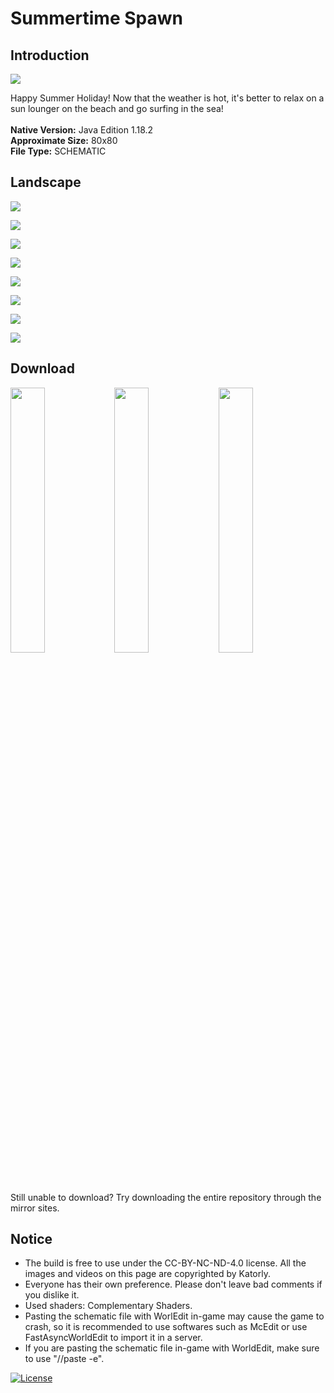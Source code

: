 # Summertime Spawn
## Introduction

<img align="center" src="https://cdn.jsdelivr.net/gh/katorlys/SummertimeSpawn/screenshots/pic(1).PNG">

Happy Summer Holiday! Now that the weather is hot, it's better to relax on a sun lounger on the beach and go surfing in the sea!<br>
<br>
<b>Native Version:</b> Java Edition 1.18.2<br>
<b>Approximate Size:</b> 80x80<br>
<b>File Type:</b> SCHEMATIC<br>

## Landscape

<img align="center" src="https://cdn.jsdelivr.net/gh/katorlys/SummertimeSpawn/screenshots/pic(2).PNG"><br>

<img align="center" src="https://cdn.jsdelivr.net/gh/katorlys/SummertimeSpawn/screenshots/pic(3).PNG"><br>

<img align="center" src="https://cdn.jsdelivr.net/gh/katorlys/SummertimeSpawn/screenshots/pic(4).PNG"><br>

<img align="center" src="https://cdn.jsdelivr.net/gh/katorlys/SummertimeSpawn/screenshots/pic(5).PNG"><br>

<img align="center" src="https://cdn.jsdelivr.net/gh/katorlys/SummertimeSpawn/screenshots/pic(6).PNG"><br>

<img align="center" src="https://cdn.jsdelivr.net/gh/katorlys/SummertimeSpawn/screenshots/pic(7).PNG"><br>

<img align="center" src="https://cdn.jsdelivr.net/gh/katorlys/SummertimeSpawn/screenshots/pic(8).PNG"><br>

<img align="center" src="https://cdn.jsdelivr.net/gh/katorlys/SummertimeSpawn/screenshots/pic(9).PNG"><br>

## Download

<a href="https://github.com/katorlys/SummertimeSpawn/raw/main/SummertimeSpawn.schem" target="_blank"><img align="center" width="33%" src="https://cdn.jsdelivr.net/gh/katorly/katorly/SocialLinks/Download1.png"></a><a href="https://github.com.cnpmjs.org/katorlys/SummertimeSpawn/raw/main/SummertimeSpawn.schem" target="_blank"><img align="center" width="33%" src="https://cdn.jsdelivr.net/gh/katorly/katorly/SocialLinks/Download2.png"></a><a href="https://hub.fastgit.org/katorlys/SummertimeSpawn/raw/main/SummertimeSpawn.schem" target="_blank"><img align="center" width="33%" src="https://cdn.jsdelivr.net/gh/katorly/katorly/SocialLinks/Download3.png"></a><br>
Still unable to download? Try downloading the entire repository through the mirror sites.<br>

## Notice

- The build is free to use under the CC-BY-NC-ND-4.0 license. All the images and videos on this page are copyrighted by Katorly.
- Everyone has their own preference. Please don't leave bad comments if you dislike it.
- Used shaders: Complementary Shaders.
- Pasting the schematic file with WorlEdit in-game may cause the game to crash, so it is recommended to use softwares such as McEdit or use FastAsyncWorldEdit to import it in a server.
- If you are pasting the schematic file in-game with WorldEdit, make sure to use "//paste -e".

[![License](https://img.shields.io/badge/license-CC%20BY--NC--ND--4.0-green?style=for-the-badge)](http://creativecommons.org/licenses/by-nc-nd/4.0)
